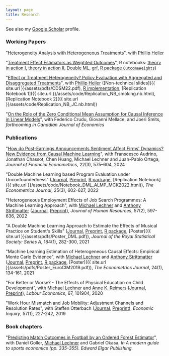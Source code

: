 ```yaml
---
layout: page
title: Research
---
```


See also my [Google Scholar](https://scholar.google.ch/citations?user=E604REwAAAAJ&hl=en&oi=sra) profile.

### Working Papers

"[Heterogeneity Analysis with Heterogeneous Treatments](https://arxiv.org/abs/2507.01517)", with [Phillip Heiler](https://pure.au.dk/portal/en/persons/phillip-heiler(0edac9c1-832b-4455-8865-1d71b3bdb91a).html)

"[Treatment Effect Estimators as Weighted Outcomes](https://arxiv.org/abs/2411.11559)", R notebooks: [theory in action I](https://mcknaus.github.io/assets/notebooks/outcome_weights/Theory%20in%20action.nb.html), [theory in action II](https://mcknaus.github.io/assets/code/Notebook_EMCS_illustration_401k.nb.html), [Double ML](https://mcknaus.github.io/assets/code/Notebook_Application_average_401k.nb.html), [grf](https://mcknaus.github.io/assets/code/Notebook_Application_heterogeneous_401k.nb.html), [R package `OutcomeWeights`](https://github.com/MCKnaus/OutcomeWeights))

"[Effect or Treatment Heterogeneity? Policy Evaluation with Aggregated and Disaggregated Treatments](https://arxiv.org/abs/2110.01427)", with [Phillip Heiler](https://pure.au.dk/portal/en/persons/phillip-heiler(0edac9c1-832b-4455-8865-1d71b3bdb91a).html) ([Non-technical slides]({{ site.url }}/assets/pdfs/CDSM22.pdf), [R implementation](https://github.com/MCKnaus/causalDML/blob/master/R/HK_decomposition.R), [Replication Notebook 1]({{ site.url }}/assets/code/Replication_NB_smoking.nb.html), [Replication Notebook 2]({{ site.url }}/assets/code/Replication_NB_JC.nb.html))

"[On the Role of the Zero Conditional Mean Assumption for Causal Inference in Linear Models](https://arxiv.org/abs/2211.09502)", with Federico Crudu, Giovanni Mellace, and Joeri Smits, *forthcoming in Canadian Journal of Economics*

### Publications

"[How do Post-Earnings Announcements Sentiment Affect Firms' Dynamics? New Evidence from Causal
Machine Learning](https://doi.org/10.1093/jjfinec/nbac018)", with Franscesco Audrino, Jonathan Chassot, Chen Huang, Michael Lechner and Juan-Pablo Ortega, *Journal of Financial Econometrics*, 22(3), 575–604, 2024

"Double Machine Learning based Program Evaluation under Unconfoundedness" ([Journal](https://academic.oup.com/ectj/article/25/3/602/6596870?guestAccessKey=00a57dcc-6a6e-46e5-8499-e7e4f868dfc4), [Preprint](https://arxiv.org/abs/2003.03191), [R package](https://github.com/MCKnaus/causalDML), [Replication Notebook]({{ site.url }}/assets/code/Notebook_DML_ALMP_MCK2022.html)), *The Econometrics Journal*, 25(3), 602-627, 2022

"Heterogeneous Employment Effects of Job Search Programmes: A Machine Learning Approach", with [Michael Lechner](https://www.michael-lechner.eu/) and [Anthony Strittmatter](http://www.anthonystrittmatter.com/home) ([Journal](http://jhr.uwpress.org/content/early/2020/03/24/jhr.57.2.0718-9615R1.abstract), [Preprint](https://arxiv.org/abs/1709.10279)), *Journal of Human Resources*, 57(2), 597-636, 2022

"A Double Machine Learning Approach to Estimate the Effects of Musical Practice on Student's Skills" ([Journal](https://rss.onlinelibrary.wiley.com/doi/full/10.1111/rssa.12623), [Preprint](https://arxiv.org/abs/1805.10300), [R package](https://github.com/MCKnaus/dmlmt), [Poster]({{ site.url }}/assets/pdfs/Poster_DML.pdf)), *Journal of the Royal Statistical Society: Series A*, 184(1), 282-300, 2021

"Machine Learning Estimation of Heterogeneous Causal Effects: Empirical Monte Carlo Evidence", with [Michael Lechner](https://www.michael-lechner.eu/) and [Anthony Strittmatter](http://www.anthonystrittmatter.com/home) ([Journal](https://academic.oup.com/ectj/article/24/1/134/5854188?guestAccessKey=712f5753-3a71-4b36-b1b6-45ef7fed36fc), [Preprint](https://arxiv.org/abs/1810.13237), [R package](https://github.com/MCKnaus/CATEs), [Poster]({{ site.url }}/assets/pdfs/Poster_EuroCIM2019.pdf)), *The Econometrics Journal*, 24(1), 134-161, 2021

"For Better or Worse? - The Effects of Physical Education on Child Development", with [Michael Lechner](https://www.michael-lechner.eu/) and [Anne K. Reimers](https://www.tu-chemnitz.de/hsw/ab/prof/sportpaedagogik/index.php.en) ([Journal](https://doi.org/10.1016/j.labeco.2020.101904), [Preprint](https://www.iza.org/publications/dp/11268)), *Labour Economics*, 67, 101904, 2020

"Work Hour Mismatch and Job Mobility: Adjustment Channels and Resolution Rates", with Steffen Otterbach ([Journal](https://onlinelibrary.wiley.com/doi/full/10.1111/ecin.12586), [Preprint](https://www.iza.org/publications/dp/9735)), *Economic Inquiry*, 57(1), 227-242, 2019


### Book chapters

"[Predicting Match Outcomes in Football by an Ordered Forest Estimator](https://www.researchgate.net/publication/328486514_Predicting_Match_Outcomes_in_Football_by_an_Ordered_Forest_Estimator)", with Daniel Goller, [Michael Lechner](https://www.michael-lechner.eu/) and Gabriel Okasa, *In A modern guide to sports economics (pp. 335-355). Edward Elgar Publishing.*
